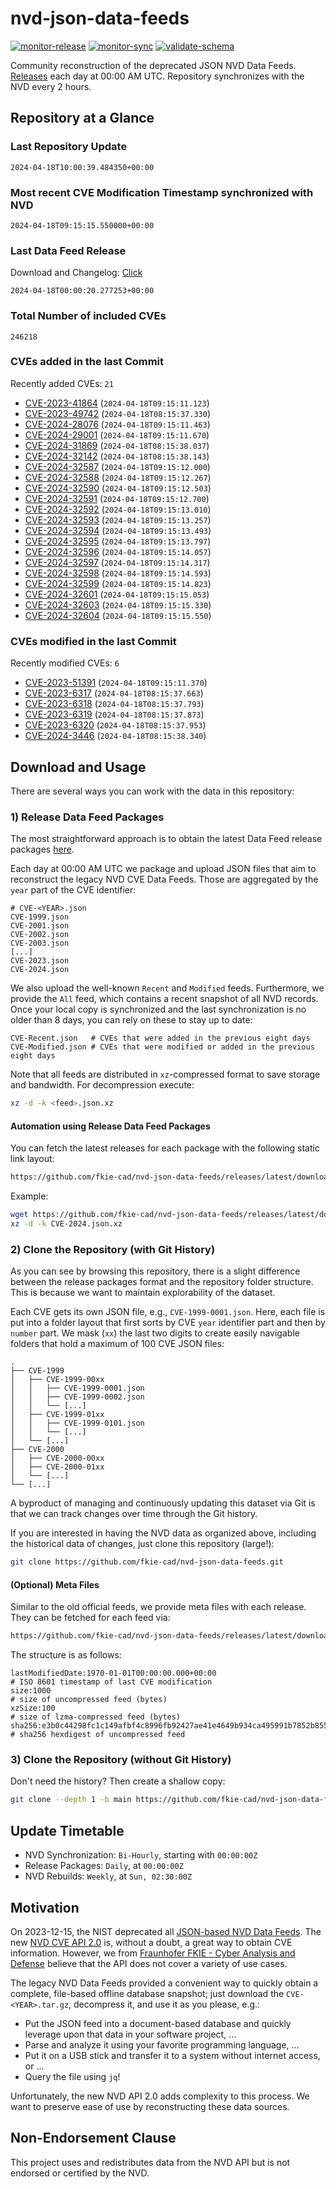 # nvd-json-data-feeds

[![monitor-release](https://github.com/fkie-cad/nvd-json-data-feeds/actions/workflows/monitor_release.yml/badge.svg)](https://github.com/fkie-cad/nvd-json-data-feeds/actions/workflows/monitor_release.yml)
[![monitor-sync](https://github.com/fkie-cad/nvd-json-data-feeds/actions/workflows/monitor_sync.yml/badge.svg)](https://github.com/fkie-cad/nvd-json-data-feeds/actions/workflows/monitor_sync.yml)
[![validate-schema](https://github.com/fkie-cad/nvd-json-data-feeds/actions/workflows/validate_schema.yml/badge.svg)](https://github.com/fkie-cad/nvd-json-data-feeds/actions/workflows/validate_schema.yml)

Community reconstruction of the deprecated JSON NVD Data Feeds.
[Releases](https://github.com/fkie-cad/nvd-json-data-feeds/releases/latest) each day at 00:00 AM UTC.
Repository synchronizes with the NVD every 2 hours.

## Repository at a Glance

### Last Repository Update

```plain
2024-04-18T10:00:39.484350+00:00
```

### Most recent CVE Modification Timestamp synchronized with NVD

```plain
2024-04-18T09:15:15.550000+00:00
```

### Last Data Feed Release

Download and Changelog: [Click](https://github.com/fkie-cad/nvd-json-data-feeds/releases/latest)

```plain
2024-04-18T00:00:20.277253+00:00
```

### Total Number of included CVEs

```plain
246218
```

### CVEs added in the last Commit

Recently added CVEs: `21`

- [CVE-2023-41864](CVE-2023/CVE-2023-418xx/CVE-2023-41864.json) (`2024-04-18T09:15:11.123`)
- [CVE-2023-49742](CVE-2023/CVE-2023-497xx/CVE-2023-49742.json) (`2024-04-18T08:15:37.330`)
- [CVE-2024-28076](CVE-2024/CVE-2024-280xx/CVE-2024-28076.json) (`2024-04-18T09:15:11.463`)
- [CVE-2024-29001](CVE-2024/CVE-2024-290xx/CVE-2024-29001.json) (`2024-04-18T09:15:11.670`)
- [CVE-2024-31869](CVE-2024/CVE-2024-318xx/CVE-2024-31869.json) (`2024-04-18T08:15:38.037`)
- [CVE-2024-32142](CVE-2024/CVE-2024-321xx/CVE-2024-32142.json) (`2024-04-18T08:15:38.143`)
- [CVE-2024-32587](CVE-2024/CVE-2024-325xx/CVE-2024-32587.json) (`2024-04-18T09:15:12.000`)
- [CVE-2024-32588](CVE-2024/CVE-2024-325xx/CVE-2024-32588.json) (`2024-04-18T09:15:12.267`)
- [CVE-2024-32590](CVE-2024/CVE-2024-325xx/CVE-2024-32590.json) (`2024-04-18T09:15:12.503`)
- [CVE-2024-32591](CVE-2024/CVE-2024-325xx/CVE-2024-32591.json) (`2024-04-18T09:15:12.700`)
- [CVE-2024-32592](CVE-2024/CVE-2024-325xx/CVE-2024-32592.json) (`2024-04-18T09:15:13.010`)
- [CVE-2024-32593](CVE-2024/CVE-2024-325xx/CVE-2024-32593.json) (`2024-04-18T09:15:13.257`)
- [CVE-2024-32594](CVE-2024/CVE-2024-325xx/CVE-2024-32594.json) (`2024-04-18T09:15:13.493`)
- [CVE-2024-32595](CVE-2024/CVE-2024-325xx/CVE-2024-32595.json) (`2024-04-18T09:15:13.797`)
- [CVE-2024-32596](CVE-2024/CVE-2024-325xx/CVE-2024-32596.json) (`2024-04-18T09:15:14.057`)
- [CVE-2024-32597](CVE-2024/CVE-2024-325xx/CVE-2024-32597.json) (`2024-04-18T09:15:14.317`)
- [CVE-2024-32598](CVE-2024/CVE-2024-325xx/CVE-2024-32598.json) (`2024-04-18T09:15:14.593`)
- [CVE-2024-32599](CVE-2024/CVE-2024-325xx/CVE-2024-32599.json) (`2024-04-18T09:15:14.823`)
- [CVE-2024-32601](CVE-2024/CVE-2024-326xx/CVE-2024-32601.json) (`2024-04-18T09:15:15.053`)
- [CVE-2024-32603](CVE-2024/CVE-2024-326xx/CVE-2024-32603.json) (`2024-04-18T09:15:15.330`)
- [CVE-2024-32604](CVE-2024/CVE-2024-326xx/CVE-2024-32604.json) (`2024-04-18T09:15:15.550`)


### CVEs modified in the last Commit

Recently modified CVEs: `6`

- [CVE-2023-51391](CVE-2023/CVE-2023-513xx/CVE-2023-51391.json) (`2024-04-18T09:15:11.370`)
- [CVE-2023-6317](CVE-2023/CVE-2023-63xx/CVE-2023-6317.json) (`2024-04-18T08:15:37.663`)
- [CVE-2023-6318](CVE-2023/CVE-2023-63xx/CVE-2023-6318.json) (`2024-04-18T08:15:37.793`)
- [CVE-2023-6319](CVE-2023/CVE-2023-63xx/CVE-2023-6319.json) (`2024-04-18T08:15:37.873`)
- [CVE-2023-6320](CVE-2023/CVE-2023-63xx/CVE-2023-6320.json) (`2024-04-18T08:15:37.953`)
- [CVE-2024-3446](CVE-2024/CVE-2024-34xx/CVE-2024-3446.json) (`2024-04-18T08:15:38.340`)


## Download and Usage

There are several ways you can work with the data in this repository:

### 1) Release Data Feed Packages

The most straightforward approach is to obtain the latest Data Feed release packages [here](https://github.com/fkie-cad/nvd-json-data-feeds/releases/latest).

Each day at 00:00 AM UTC we package and upload JSON files that aim to reconstruct the legacy NVD CVE Data Feeds.
Those are aggregated by the `year` part of the CVE identifier:

```
# CVE-<YEAR>.json
CVE-1999.json
CVE-2001.json
CVE-2002.json
CVE-2003.json
[...]
CVE-2023.json
CVE-2024.json
```

We also upload the well-known `Recent` and `Modified` feeds.
Furthermore, we provide the `All` feed, which contains a recent snapshot of all NVD records.
Once your local copy is synchronized and the last synchronization is no older than 8 days, you can rely on these to stay up to date:

```plain
CVE-Recent.json   # CVEs that were added in the previous eight days
CVE-Modified.json # CVEs that were modified or added in the previous eight days
```

Note that all feeds are distributed in `xz`-compressed format to save storage and bandwidth.
For decompression execute:

```sh
xz -d -k <feed>.json.xz
```

#### Automation using Release Data Feed Packages

You can fetch the latest releases for each package with the following static link layout:

```sh
https://github.com/fkie-cad/nvd-json-data-feeds/releases/latest/download/CVE-<YEAR>.json.xz
```

Example:

```sh
wget https://github.com/fkie-cad/nvd-json-data-feeds/releases/latest/download/CVE-2024.json.xz
xz -d -k CVE-2024.json.xz
```

### 2) Clone the Repository (with Git History)

As you can see by browsing this repository, there is a slight difference between the release packages format and the repository folder structure.
This is because we want to maintain explorability of the dataset.

Each CVE gets its own JSON file, e.g., `CVE-1999-0001.json`.
Here, each file is put into a folder layout that first sorts by CVE `year` identifier part and then by `number` part.
We mask (`xx`) the last two digits to create easily navigable folders that hold a maximum of 100 CVE JSON files:

```plain
.
├── CVE-1999
│   ├── CVE-1999-00xx
│   │   ├── CVE-1999-0001.json
│   │   ├── CVE-1999-0002.json
│   │   └── [...]
│   ├── CVE-1999-01xx
│   │   ├── CVE-1999-0101.json
│   │   └── [...]
│   └── [...]
├── CVE-2000
│   ├── CVE-2000-00xx
│   ├── CVE-2000-01xx
│   └── [...]
└── [...]
```

A byproduct of managing and continuously updating this dataset via Git is that we can track changes over time through the Git history.

If you are interested in having the NVD data as organized above, including the historical data of changes, just clone this repository (large!):

```sh
git clone https://github.com/fkie-cad/nvd-json-data-feeds.git
```

#### (Optional) Meta Files

Similar to the old official feeds, we provide meta files with each release. They can be fetched for each feed via:

```sh
https://github.com/fkie-cad/nvd-json-data-feeds/releases/latest/download/CVE-<YEAR>.meta
```

The structure is as follows:

```plain
lastModifiedDate:1970-01-01T00:00:00.000+00:00                          # ISO 8601 timestamp of last CVE modification
size:1000                                                               # size of uncompressed feed (bytes)
xzSize:100                                                              # size of lzma-compressed feed (bytes)
sha256:e3b0c44298fc1c149afbf4c8996fb92427ae41e4649b934ca495991b7852b855 # sha256 hexdigest of uncompressed feed
```

### 3) Clone the Repository (without Git History)

Don't need the history? Then create a shallow copy:

```sh
git clone --depth 1 -b main https://github.com/fkie-cad/nvd-json-data-feeds.git
```


## Update Timetable

* NVD Synchronization: `Bi-Hourly`, starting with `00:00:00Z`
* Release Packages: `Daily`, at `00:00:00Z`
* NVD Rebuilds: `Weekly`, at `Sun, 02:30:00Z`


## Motivation

On 2023-12-15, the NIST deprecated all [JSON-based NVD Data Feeds](https://nvd.nist.gov/vuln/data-feeds#divRetirementBanner-1).
The new [NVD CVE API 2.0](https://nvd.nist.gov/developers/vulnerabilities) is, without a doubt, a great way to obtain CVE information.
However, we from [Fraunhofer FKIE - Cyber Analysis and Defense](https://www.fkie.fraunhofer.de/en/departments/cad.html) believe that the API does not cover a variety of use cases.

The legacy NVD Data Feeds provided a convenient way to quickly obtain a complete, file-based offline database snapshot; just download the `CVE-<YEAR>.tar.gz`, decompress it, and use it as you please, e.g.:

- Put the JSON feed into a document-based database and quickly leverage upon that data in your software project, ...
- Parse and analyze it using your favorite programming language, ...
- Put it on a USB stick and transfer it to a system without internet access, or ...
- Query the file using `jq`!

Unfortunately, the new NVD API 2.0 adds complexity to this process.
We want to preserve ease of use by reconstructing these data sources.

## Non-Endorsement Clause

This project uses and redistributes data from the NVD API but is not endorsed or certified by the NVD.